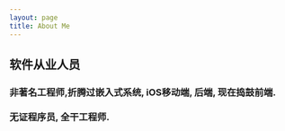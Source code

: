 ```yaml
---
layout: page
title: About Me 
---
```

<h2>软件从业人员 </h2>
<p>
  <h3>
  非著名工程师,折腾过嵌入式系统, iOS移动端, 后端, 现在捣鼓前端. <br/> <br/>
  无证程序员, 全干工程师.
  </h3>

<!-- <h3> 我们的博客 </h3>   -->

</p>


<!-- {% include comments.html %} -->



